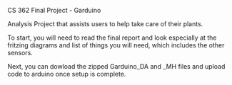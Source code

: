 CS 362 Final Project - Garduino 

Analysis Project that assists users to help take care of their plants.

To start, you will need to read the final report and look especially at the fritzing diagrams 
and list of things you will need, which includes the other sensors. 

Next, you can dowload the zipped Garduino_DA and _MH files and upload code to arduino once setup is complete.
